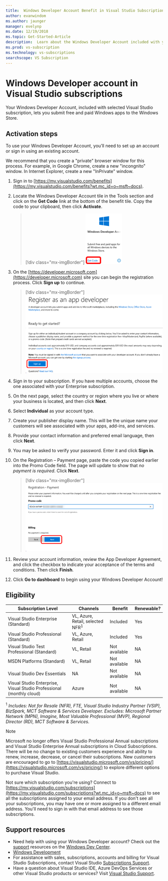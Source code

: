 ```yaml
---
title:  Windows Developer Account Benefit in Visual Studio Subscriptions | Microsoft Docs
author: evanwindom
ms.author: jaunger
manager: evelynp
ms.date: 12/19/2018
ms.topic: Get-Started-Article
description:  Learn about the Windows Developer Account included with your Visual Studio subscription.
ms.prod: vs-subscription
ms.technology: vs-subscriptions
searchscope: VS Subscription
---
```

# Windows Developer account in Visual Studio subscriptions

Your Windows Developer Account, included with selected Visual Studio subscription, lets you submit free and paid Windows apps to the Windows Store.

## Activation steps

To use your Windows Developer Account, you’ll need to set up an account or sign in using an existing account.

We recommend that you create a "private" browser window for this process.  For example, in Google Chrome, create a new "incongnito" window.  In Internet Explorer, create a new "InPrivate" window.

1. Sign in to [https://my.visualstudio.com/benefits](https://my.visualstudio.com/benefits?wt.mc_id=o~msft~docs).

2. Locate the Windows Developer Account tile in the Tools section and click on the **Get Code** link at the bottom of the benefit tile.  Copy the code to your clipboard, then click **Activate**.
   > [!div class="mx-imgBorder"]
   > ![Windows Developer Benefit Tile](_img/vs-windows-dev/vs-windows-dev-tile.png)

3. On the [https://developer.microsoft.com](https://developer.microsoft.com) site you can begin the registration process.  Click **Sign up** to continue.
   > [!div class="mx-imgBorder"]
   > ![Windows Developer Benefit Registration](_img/vs-windows-dev/vs-windows-dev-register1-cropped.png)

4. Sign in to your subscription.  If you have multiple accounts, choose the one associated with your Enterprise subscription.
5. On the next page, select the country or region where you live or where your business is located, and then click **Next**.
6. Select **Individual** as your account type.
7. Create your publisher display name.  This will be the unique name your customers will see associated with your apps, add-ins, and services.
8. Provide your contact information and preferred email language, then click **Next**.
9. You may be asked to verify your password.  Enter it and click **Sign in**.
10. On the Registration – Payment page, paste the code you copied earlier into the Promo Code field.  The page will update to show that *no payment is required*.  Click **Next**.
    > [!div class="mx-imgBorder"]
    > ![Windows Developer Benefit Registration](_img/vs-windows-dev/vs-windows-dev-promo-cropped.png)

11. Review your account information, review the App Developer Agreement, and click the checkbox to indicate your acceptance of the terms and conditions.  Then click **Finish**.
12. Click **Go to dashboard** to begin using your Windows Developer Account!

## Eligibility

| Subscription Level                                                 |     Channels                                            | Benefit                                                          | Renewable?    |
|--------------------------------------------------------------------|---------------------------------------------------------|------------------------------------------------------------------|---------------|
| Visual Studio Enterprise (Standard)   | VL, Azure, Retail,  selected NFR<sup>1</sup> | Included       |  Yes|
| Visual Studio Professional (Standard) | VL, Azure, Retail                                       | Included                                                            |Yes|
| Visual Studio Test Professional (Standard)                         | VL, Retail                                              | Not available                                            |  NA|
| MSDN Platforms (Standard)                                          | VL, Retail                                              |  Not available                                            |  NA|
| Visual Studio Dev Essentials | NA  | Not available                                            |  NA|
| Visual Studio Enterprise, Visual Studio Professional (monthly cloud) | Azure                                       | Not available                                                           |NA|

<sup>1</sup>  *Includes:  Not for Resale (NFR), FTE, Visual Studio Industry Partner (VSIP), BizSpark, MCT Software & Services Developer.
Excludes:  Microsoft Partner Network (MPN), Imagine, Most Valuable Professional (MVP), Regional Director (RD), MCT Software & Services.*


> [!NOTE]
> Microsoft no longer offers Visual Studio Professional Annual subscriptions and Visual Studio Enterprise Annual subscriptions in Cloud Subscriptions. There will be no change to existing customers experience and ability to renew, increase, decrease, or cancel their subscriptions. New customers are encouraged to go to [https://visualstudio.microsoft.com/vs/pricing/](https://visualstudio.microsoft.com/vs/pricing/) to explore different options to purchase Visual Studio.


Not sure which subscription you're using?  Connect to [https://my.visualstudio.com/subscriptions](https://my.visualstudio.com/subscriptions?wt.mc_id=o~msft~docs) to see all the subscriptions assigned to your email address. If you don't see all your subscriptions, you may have one or more assigned to a different email address.  You'll need to sign in with that email address to see those subscriptions.

## Support resources

* Need help with using your Windows Developer account?  Check out the [support](https://developer.microsoft.com/windows/support) resources on the [Windows Dev Center](https://developer.microsoft.com/windows).
* [Windows Development](/windows/)
* For assistance with sales, subscriptions, accounts and billing for Visual Studio Subscriptions, contact Visual Studio [Subscriptions Support](https://visualstudio.microsoft.com/subscriptions/support/).
* Have a question about Visual Studio IDE, Azure DevOps Services or other Visual Studio products or services?  Visit [Visual Studio Support](https://visualstudio.microsoft.com/support/).